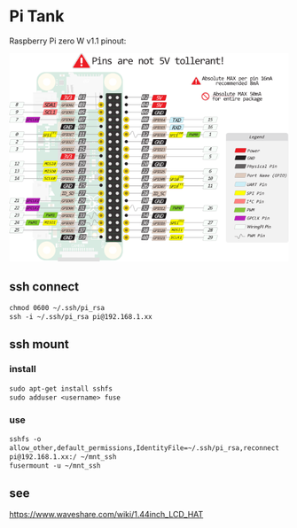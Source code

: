 # Pi Tank

Raspberry Pi zero W v1.1 pinout:

![pinout](pi-zero-w-pinout.png)

## ssh connect

~~~
chmod 0600 ~/.ssh/pi_rsa
ssh -i ~/.ssh/pi_rsa pi@192.168.1.xx
~~~

## ssh mount

### install

~~~
sudo apt-get install sshfs
sudo adduser <username> fuse
~~~

### use

~~~
sshfs -o allow_other,default_permissions,IdentityFile=~/.ssh/pi_rsa,reconnect pi@192.168.1.xx:/ ~/mnt_ssh
fusermount -u ~/mnt_ssh
~~~

## see

https://www.waveshare.com/wiki/1.44inch_LCD_HAT

